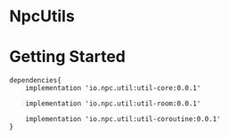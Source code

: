 # NpcUtils

Getting Started
================

```
dependencies{
    implementation 'io.npc.util:util-core:0.0.1'
    
    implementation 'io.npc.util:util-room:0.0.1'
    
    implementation 'io.npc.util:util-coroutine:0.0.1'
}
```
